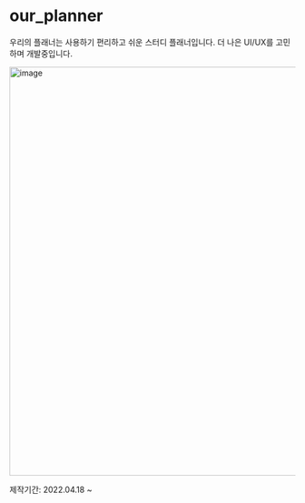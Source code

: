# our_planner

우리의 플래너는 사용하기 편리하고 쉬운 스터디 플래너입니다.
더 나은 UI/UX를 고민하며 개발중입니다.


<img width="719" alt="image" src="https://user-images.githubusercontent.com/74997185/173776298-bc0c292f-3105-4ac1-905a-8227a3db6aab.png">

제작기간: 2022.04.18 ~

